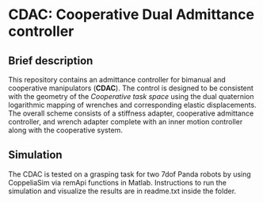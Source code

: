 # CDAC: Cooperative Dual Admittance controller

## Brief description
This repository contains an admittance controller for bimanual and cooperative manipulators (**CDAC**). 
The control is designed to be consistent with the geometry of the *Cooperative task space* using the dual quaternion logarithmic mapping of wrenches and corresponding elastic displacements.  
The overall scheme consists of a stiffness adapter, cooperative admittance controller, and wrench adapter complete with an inner motion controller along with the cooperative system.


## Simulation
The CDAC is tested on a grasping task for two 7dof Panda robots by using CoppeliaSim via remApi functions in Matlab. 
Instructions to run the simulation and visualize the results are in readme.txt inside the folder. 

